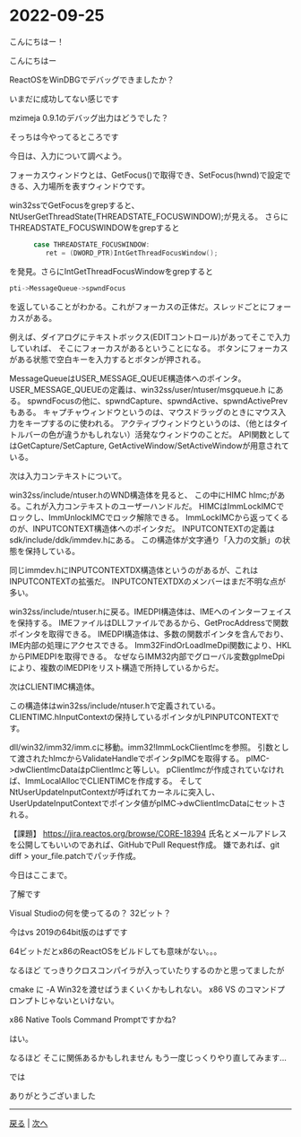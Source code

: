 # 2022-09-25

こんにちはー！

こんにちはー

ReactOSをWinDBGでデバッグできましたか？

いまだに成功してない感じです

mzimeja 0.9.1のデバッグ出力はどうでした？

そっちは今やってるところです

今日は、入力について調べよう。

フォーカスウィンドウとは、GetFocus()で取得でき、SetFocus(hwnd)で設定できる、入力場所を表すウィンドウです。

win32ssでGetFocusをgrepすると、NtUserGetThreadState(THREADSTATE_FOCUSWINDOW);が見える。
さらにTHREADSTATE_FOCUSWINDOWをgrepすると

```c
      case THREADSTATE_FOCUSWINDOW:
         ret = (DWORD_PTR)IntGetThreadFocusWindow();
```

を発見。さらにIntGetThreadFocusWindowをgrepすると

```c
pti->MessageQueue->spwndFocus
```

を返していることがわかる。これがフォーカスの正体だ。スレッドごとにフォーカスがある。

例えば、ダイアログにテキストボックス(EDITコントロール)があってそこで入力していれば、
そこにフォーカスがあるということになる。
ボタンにフォーカスがある状態で空白キーを入力するとボタンが押される。

MessageQueueはUSER_MESSAGE_QUEUE構造体へのポインタ。
USER_MESSAGE_QUEUEの定義は、win32ss/user/ntuser/msgqueue.h にある。
spwndFocusの他に、spwndCapture、spwndActive、spwndActivePrevもある。
キャプチャウィンドウというのは、マウスドラッグのときにマウス入力をキープするのに使われる。
アクティブウィンドウというのは、（他とはタイトルバーの色が違うかもしれない）活発なウィンドウのことだ。
API関数としてはGetCapture/SetCapture, GetActiveWindow/SetActiveWindowが用意されている。

次は入力コンテキストについて。

win32ss/include/ntuser.hのWND構造体を見ると、
この中にHIMC hImc;がある。これが入力コンテキストのユーザーハンドルだ。
HIMCはImmLockIMCでロックし、ImmUnlockIMCでロック解除できる。
ImmLockIMCから返ってくるのが、INPUTCONTEXT構造体へのポインタだ。
INPUTCONTEXTの定義はsdk/include/ddk/immdev.hにある。
この構造体が文字通り「入力の文脈」の状態を保持している。

同じimmdev.hにINPUTCONTEXTDX構造体というのがあるが、これはINPUTCONTEXTの拡張だ。
INPUTCONTEXTDXのメンバーはまだ不明な点が多い。

win32ss/include/ntuser.hに戻る。IMEDPI構造体は、IMEへのインターフェイスを保持する。
IMEファイルはDLLファイルであるから、GetProcAddressで関数ポインタを取得できる。
IMEDPI構造体は、多数の関数ポインタを含んでおり、IME内部の処理にアクセスできる。
Imm32FindOrLoadImeDpi関数により、HKLからPIMEDPIを取得できる。
なぜならIMM32内部でグローバル変数gpImeDpiにより、複数のIMEDPIをリスト構造で所持しているからだ。

次はCLIENTIMC構造体。

この構造体はwin32ss/include/ntuser.hで定義されている。
CLIENTIMC.hInputContextの保持しているポインタがLPINPUTCONTEXTです。

dll/win32/imm32/imm.cに移動。imm32!ImmLockClientImcを参照。
引数として渡されたhImcからValidateHandleでポインタpIMCを取得する。
pIMC->dwClientImcDataはpClientImcと等しい。
pClientImcが作成されていなければ、ImmLocalAllocでCLIENTIMCを作成する。
そしてNtUserUpdateInputContextが呼ばれてカーネルに突入し、
UserUpdateInputContextでポインタ値がpIMC->dwClientImcDataにセットされる。

【課題】
https://jira.reactos.org/browse/CORE-18394
氏名とメールアドレスを公開してもいいのであれば、GitHubでPull Request作成。
嫌であれば、git diff > your_file.patchでパッチ作成。

今日はここまで。

了解です

Visual Studioの何を使ってるの？
32ビット？

今はvs 2019の64bit版のはずです

64ビットだとx86のReactOSをビルドしても意味がない。。。

なるほど
てっきりクロスコンパイラが入っていたりするのかと思ってましたが

cmake に -A Win32を渡せばうまくいくかもしれない。
x86 VS のコマンドプロンプトじゃないといけない。

x86 Native Tools Command Promptですかね?

はい。

なるほど
そこに関係あるかもしれません
もう一度じっくりやり直してみます...

では

ありがとうございました

---

[戻る](2022-09-18.md) | [次へ](2022-10-02.md)
